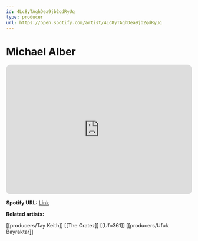 ```yaml
---
id: 4Lc8yTAghDea9jb2qdRyUq
type: producer
url: https://open.spotify.com/artist/4Lc8yTAghDea9jb2qdRyUq
---
```

# Michael Alber

<iframe style="border-radius:12px" src="https://open.spotify.com/embed/artist/4Lc8yTAghDea9jb2qdRyUq" width="100%" height="352" frameBorder="0" allowfullscreen="" allow="autoplay; clipboard-write; encrypted-media; fullscreen; picture-in-picture" loading="lazy"></iframe>

**Spotify URL:** [Link](https://open.spotify.com/artist/4Lc8yTAghDea9jb2qdRyUq)

**Related artists:**

[[producers/Tay Keith]]
[[The Cratez]]
[[Ufo361]]
[[producers/Ufuk Bayraktar]]
